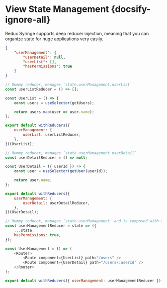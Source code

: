 # View State Management {docsify-ignore-all}

Redux Syringe supports deep reducer injection, meaning that you can organize state for huge applications very easily.

```json
{
	"userManagement": {
		"userDetail": null,
		"userList": [],
		"hasPermissions": true
	}
}
```

```js
// Dummy reducer, manages `state.userManagement.userList`
const userListReducer = () => [];

const UserList = () => {
	const users = useSelector(getUsers);

	return users.map(user => user.name);
};

export default withReducers({
	userManagement: {
		userList: userListReducer,
	},
})(UserList);
```

```js
// Dummy reducer, manages `state.userManagement.userDetail`
const userDetailReducer = () => null;

const UserDetail = ({ userId }) => {
	const user = useSelector(getUser(userId));

	return user.name;
};

export default withReducers({
	userManagement: {
		userDetail: userDetailReducer,
	},
})(UserDetail);
```

```js
// Dummy reducer, manages `state.userManagement` and is composed with the inner reducers.
const userManagementReducer = state => ({
	...state,
	hasPermissions: true,
});

const UserManagement = () => (
	<Router>
		<Route component={UserList} path="/users" />
		<Route component={UserDetail} path="/users/:userId" />
	</Router>
);

export default withReducers({ userManagement: userManagementReducer })(UserDetail);
```
